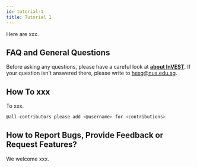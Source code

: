 ```yaml
---
id: tutorial-1
title: Tutorial 1
---
```


Here are xxx.

## FAQ and General Questions

Before asking any questions, please have a careful look at [**about InVEST**](../docs/about-moja-global/). If your question isn't answered there, please write to hexg@nus.edu.sg.


## How To xxx

To xxx.

```sh
@all-contributors please add <@username> for <contributions>
```

## How to Report Bugs, Provide Feedback or Request Features?

We welcome xxx.

